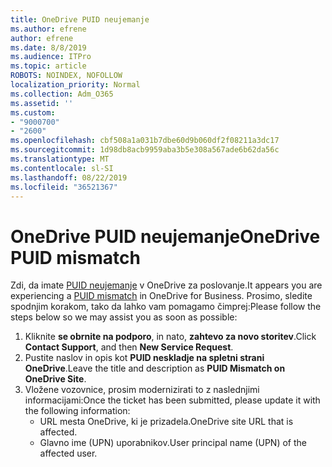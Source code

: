 ```yaml
---
title: OneDrive PUID neujemanje
ms.author: efrene
author: efrene
ms.date: 8/8/2019
ms.audience: ITPro
ms.topic: article
ROBOTS: NOINDEX, NOFOLLOW
localization_priority: Normal
ms.collection: Adm_O365
ms.assetid: ''
ms.custom:
- "9000700"
- "2600"
ms.openlocfilehash: cbf508a1a031b7dbe60d9b060df2f08211a3dc17
ms.sourcegitcommit: 1d98db8acb9959aba3b5e308a567ade6b62da56c
ms.translationtype: MT
ms.contentlocale: sl-SI
ms.lasthandoff: 08/22/2019
ms.locfileid: "36521367"
---
```

# <a name="onedrive-puid-mismatch"></a><span data-ttu-id="a0231-102">OneDrive PUID neujemanje</span><span class="sxs-lookup"><span data-stu-id="a0231-102">OneDrive PUID mismatch</span></span>
<span data-ttu-id="a0231-103">Zdi, da imate [PUID neujemanje](https://docs.microsoft.com/sharepoint/support/administration/access-denied-or-need-permission-error-sharepoint-online-or-onedrive-for-business#when-accessing-a-onedrive-site) v OneDrive za poslovanje.</span><span class="sxs-lookup"><span data-stu-id="a0231-103">It appears you are experiencing a [PUID mismatch](https://docs.microsoft.com/sharepoint/support/administration/access-denied-or-need-permission-error-sharepoint-online-or-onedrive-for-business#when-accessing-a-onedrive-site) in OneDrive for Business.</span></span> <span data-ttu-id="a0231-104">Prosimo, sledite spodnjim korakom, tako da lahko vam pomagamo čimprej:</span><span class="sxs-lookup"><span data-stu-id="a0231-104">Please follow the steps below so we may assist you as soon as possible:</span></span>

1. <span data-ttu-id="a0231-105">Kliknite **se obrnite na podporo**, in nato, **zahtevo za novo storitev**.</span><span class="sxs-lookup"><span data-stu-id="a0231-105">Click **Contact Support**, and then **New Service Request**.</span></span>
2. <span data-ttu-id="a0231-106">Pustite naslov in opis kot **PUID neskladje na spletni strani OneDrive**.</span><span class="sxs-lookup"><span data-stu-id="a0231-106">Leave the title and description as **PUID Mismatch on OneDrive Site**.</span></span>
3. <span data-ttu-id="a0231-107">Vložene vozovnice, prosim modernizirati to z naslednjimi informacijami:</span><span class="sxs-lookup"><span data-stu-id="a0231-107">Once the ticket has been submitted, please update it with the following information:</span></span>
    - <span data-ttu-id="a0231-108">URL mesta OneDrive, ki je prizadela.</span><span class="sxs-lookup"><span data-stu-id="a0231-108">OneDrive site URL that is affected.</span></span>
    - <span data-ttu-id="a0231-109">Glavno ime (UPN) uporabnikov.</span><span class="sxs-lookup"><span data-stu-id="a0231-109">User principal name (UPN) of the affected user.</span></span>



